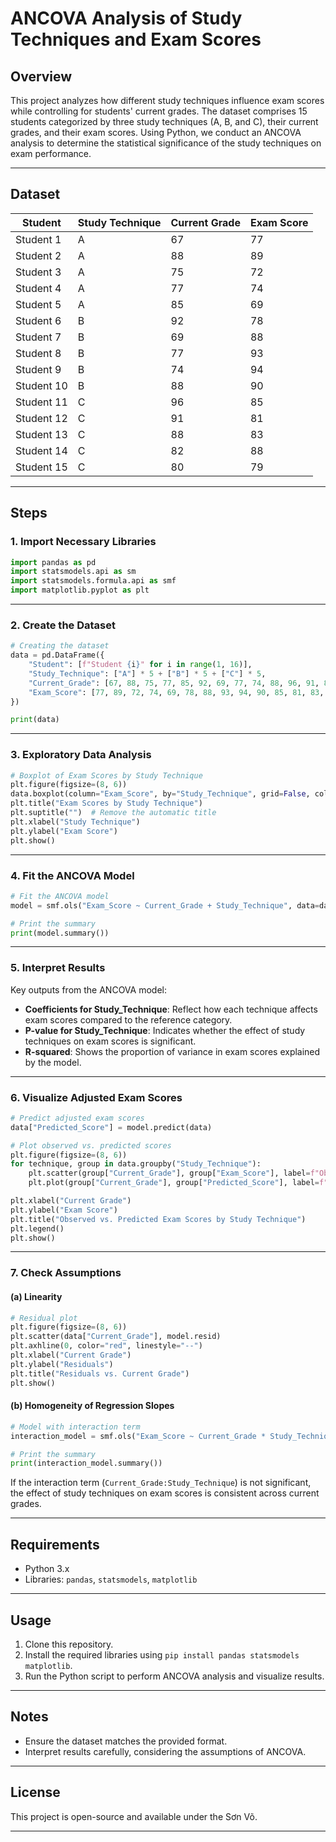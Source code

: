 # ANCOVA Analysis of Study Techniques and Exam Scores

## Overview
This project analyzes how different study techniques influence exam scores while controlling for students' current grades. The dataset comprises 15 students categorized by three study techniques (A, B, and C), their current grades, and their exam scores. Using Python, we conduct an ANCOVA analysis to determine the statistical significance of the study techniques on exam performance.

---

## Dataset

| Student    | Study Technique | Current Grade | Exam Score |
|------------|-----------------|---------------|------------|
| Student 1  | A               | 67            | 77         |
| Student 2  | A               | 88            | 89         |
| Student 3  | A               | 75            | 72         |
| Student 4  | A               | 77            | 74         |
| Student 5  | A               | 85            | 69         |
| Student 6  | B               | 92            | 78         |
| Student 7  | B               | 69            | 88         |
| Student 8  | B               | 77            | 93         |
| Student 9  | B               | 74            | 94         |
| Student 10 | B               | 88            | 90         |
| Student 11 | C               | 96            | 85         |
| Student 12 | C               | 91            | 81         |
| Student 13 | C               | 88            | 83         |
| Student 14 | C               | 82            | 88         |
| Student 15 | C               | 80            | 79         |

---

## Steps

### 1. Import Necessary Libraries

```python
import pandas as pd
import statsmodels.api as sm
import statsmodels.formula.api as smf
import matplotlib.pyplot as plt
```

---

### 2. Create the Dataset

```python
# Creating the dataset
data = pd.DataFrame({
    "Student": [f"Student {i}" for i in range(1, 16)],
    "Study_Technique": ["A"] * 5 + ["B"] * 5 + ["C"] * 5,
    "Current_Grade": [67, 88, 75, 77, 85, 92, 69, 77, 74, 88, 96, 91, 88, 82, 80],
    "Exam_Score": [77, 89, 72, 74, 69, 78, 88, 93, 94, 90, 85, 81, 83, 88, 79],
})

print(data)
```

---

### 3. Exploratory Data Analysis

```python
# Boxplot of Exam Scores by Study Technique
plt.figure(figsize=(8, 6))
data.boxplot(column="Exam_Score", by="Study_Technique", grid=False, color="blue")
plt.title("Exam Scores by Study Technique")
plt.suptitle("")  # Remove the automatic title
plt.xlabel("Study Technique")
plt.ylabel("Exam Score")
plt.show()
```

---

### 4. Fit the ANCOVA Model

```python
# Fit the ANCOVA model
model = smf.ols("Exam_Score ~ Current_Grade + Study_Technique", data=data).fit()

# Print the summary
print(model.summary())
```

---

### 5. Interpret Results

Key outputs from the ANCOVA model:
- **Coefficients for Study_Technique**: Reflect how each technique affects exam scores compared to the reference category.
- **P-value for Study_Technique**: Indicates whether the effect of study techniques on exam scores is significant.
- **R-squared**: Shows the proportion of variance in exam scores explained by the model.

---

### 6. Visualize Adjusted Exam Scores

```python
# Predict adjusted exam scores
data["Predicted_Score"] = model.predict(data)

# Plot observed vs. predicted scores
plt.figure(figsize=(8, 6))
for technique, group in data.groupby("Study_Technique"):
    plt.scatter(group["Current_Grade"], group["Exam_Score"], label=f"Observed {technique}")
    plt.plot(group["Current_Grade"], group["Predicted_Score"], label=f"Predicted {technique}")

plt.xlabel("Current Grade")
plt.ylabel("Exam Score")
plt.title("Observed vs. Predicted Exam Scores by Study Technique")
plt.legend()
plt.show()
```

---

### 7. Check Assumptions

#### (a) Linearity

```python
# Residual plot
plt.figure(figsize=(8, 6))
plt.scatter(data["Current_Grade"], model.resid)
plt.axhline(0, color="red", linestyle="--")
plt.xlabel("Current Grade")
plt.ylabel("Residuals")
plt.title("Residuals vs. Current Grade")
plt.show()
```

#### (b) Homogeneity of Regression Slopes

```python
# Model with interaction term
interaction_model = smf.ols("Exam_Score ~ Current_Grade * Study_Technique", data=data).fit()

# Print the summary
print(interaction_model.summary())
```

If the interaction term (`Current_Grade:Study_Technique`) is not significant, the effect of study techniques on exam scores is consistent across current grades.

---

## Requirements
- Python 3.x
- Libraries: `pandas`, `statsmodels`, `matplotlib`

---

## Usage
1. Clone this repository.
2. Install the required libraries using `pip install pandas statsmodels matplotlib`.
3. Run the Python script to perform ANCOVA analysis and visualize results.

---

## Notes
- Ensure the dataset matches the provided format.
- Interpret results carefully, considering the assumptions of ANCOVA.

---

## License
This project is open-source and available under the Sơn Võ.

---
